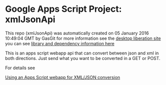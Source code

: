 # Google Apps Script Project: xmlJsonApi
This repo (xmlJsonApi) was automatically created on 05 January 2016 10:49:04 GMT by GasGit
for more information see the [desktop liberation site](http://ramblings.mcpher.com/Home/excelquirks/drivesdk/gettinggithubready "desktop liberation")
you can see [library and dependency information here](dependencies.md)

This is an apps script webapp api that can convert between json and xml in both directions. Just send what you want to be converted in a GET or POST. 

For details see 

[Using an Apps Script webapp for XML/JSON conversion](http://ramblings.mcpher.com/Home/excelquirks/gassnips/xmljsonapi "desktop liberation")
